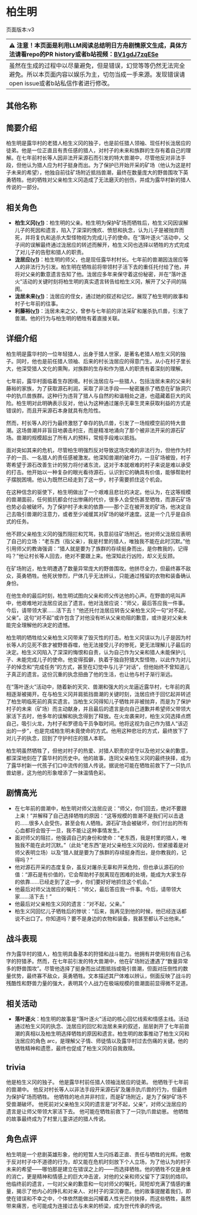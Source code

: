 # 柏生明
页面版本:v3
 

| :warning: 注意！本页面是利用LLM阅读总结明日方舟剧情原文生成，具体方法请看repo的PR history或者b站视频：[BV1gdJ7zqESe](https://www.bilibili.com/video/BV1gdJ7zqESe/)         |
|:----------------------------|
| 虽然在生成的过程中以尽量避免，但是错误，幻觉等等仍然无法完全避免。所以本页面内容以娱乐为主，切勿当成一手来源。发现错误请open issue或者b站私信作者进行修改。|



## 其他名称

## 简要介绍
柏生明是露华村的老猎人柏生义冈的独子，也是前任猎人领袖、现任村长泷居应的徒弟。他是一位正直且有责任感的猎人，对村子的未来和族群的生存有着自己的理解。在七年前村长等人因非法开采源石而引发的特大兽潮中，尽管他反对非法手段，但他认为猎人应为村子挺身而出。为了保护已开始开采的矿场（他认为这是村子未来的希望），他独自前往矿场附近抵挡兽潮，最终在数量庞大的野兽围攻下英勇牺牲。他的牺牲对父亲柏生义冈造成了无法磨灭的创伤，并成为露华村新的猎人传说的一部分。
## 相关角色
-   **柏生义冈([v1](../chars/extended_char_bai_sheng_yi_gang.md))**：柏生明的父亲。柏生明为保护矿场而牺牲后，柏生义冈因误解儿子的死因和遗言，陷入了深深的愧疚、愤怒和执念，认为儿子是被抛弃而死，并将复仇和追杀大型怪物视为完成儿子的使命。在“落叶逐火”活动中，父子间的误解最终通过泷居应的转述而解开，柏生义冈也选择以牺牲的方式完成了对儿子的告慰和猎人的职责。
-   **泷居应([v1](../chars/extended_char_long_ju_ying.md))**：柏生明的师父，也是现任露华村村长。七年前的兽潮因泷居应等人的非法行为引发。柏生明在牺牲前将带领村子活下去的重任托付给了他，并将对父亲的歉意遗言告知了他。泷居应多年来保守着这份秘密，并在“落叶逐火”活动的关键时刻将柏生明的真实遗言转告给柏生义冈，解开了父子间的隔阂。
-   **泷居未来([v1](../chars/extended_char_long_ju_wei_lai.md))**：泷居应的侄女，通过她的叙述和记忆，展现了柏生明的故事和村子七年前的往事。
-   **利藤裕([v1](../chars/extended_char_li_teng_yu.md))**：泷居未来之父，曾参与七年前的非法采矿和屠杀犰爪兽，引发了兽潮。他的行为与柏生明的牺牲有着直接关联。
## 详细介绍
柏生明是露华村的一位年轻猎人，出身于猎人世家，是著名老猎人柏生义冈的独子。同时，他也是前任猎人领袖、后来的村长泷居应的得意门生。从小在村子里长大，他深受猎人文化的熏陶，对族群的生存和作为猎人的职责有着深刻的理解。

七年前，露华村面临着生存困境。村长泷居应与一些猎人，包括泷居未来的父亲利藤裕的家族，为了获取源石利润，采取了非法手段——秘密屠杀了栖息在矿脉洞穴中的犰爪兽族群。这种行为违背了猎人与自然的和谐相处之道，也蕴藏着巨大的风险。柏生明对此明确表示反对，他认为这种通过屠杀无辜生灵来获取利益的方式是错误的，而且开采源石本身就具有危险性。

然而，村长等人的行为最终激怒了幸存的犰爪兽，引发了一场规模空前的特大兽潮。这场兽潮并非盲目地袭击村庄，而是精准地涌向了那个被非法开采的源石矿场。兽潮的规模超出了所有人的预料，常规手段难以抵挡。

面对突如其来的危机，尽管柏生明强烈反对导致这场灾难的非法行为，但他作为村子的一员、一名猎人的责任感被激发。他深知兽潮的破坏力，一旦矿场被毁，村子寄希望于源石改善生计的努力将付诸东流，这对于本就艰难的村子来说是难以承受的打击。他开始以一种复杂的眼光看待源石，认识到它的确具有价值，能够帮助村子摆脱困境。他认为既然已经走到了这一步，村子需要抓住这个机会。

在这种信念的驱使下，柏生明做出了一个艰难且悲壮的决定。他认为，在这等规模的兽潮面前，任何抵抗都会付出惨痛的代价，很多人会受伤甚至牺牲，而源石矿场也势必会被破坏。为了保护村子未来的依靠——那个正在被开发的矿场，他决定自己去吸引兽潮的注意力，或者至少减缓其对矿场的破坏速度。这是一个几乎是自杀式的任务。

他不顾父亲柏生义冈的强烈阻拦和咒骂，执意前往矿场附近。他对师父泷居应表明了自己的立场：“老东西（指父亲），我是村里的猎人，唯独我不能在此时沉默。”他引用师父的教诲强调：“猎人就是要为了族群的存续挺身而出，是你教我的，记得吗？”他让村长等人回去，绝对不要跟上来。他深知此行凶险，却义无反顾。

在矿场附近，柏生明遭遇了数量异常庞大的野兽围攻。他拼尽全力，但最终寡不敌众，英勇牺牲。他死状惨烈，尸体几乎无法辨认，只能通过残留的衣物和装备确认身份。

在他生命的最后时刻，柏生明试图向父亲和师父传达他的心声。在野兽的吼叫声中，他艰难地对泷居应说出了遗言。他对泷居应说：“师父，最后答应我一件事。今后，请带领大家......活下去！”他还托付泷居应转告父亲柏生义冈一句“对不起，父亲”。这句“对不起”或许包含了对他没有听从父亲劝阻的歉意，或许是对父亲未能完全理解他的决定的遗憾。

柏生明的牺牲给父亲柏生义冈带来了毁灭性的打击。柏生义冈误以为儿子是因为村长等人的见死不救才被野兽吞噬，他无法接受儿子的惨死，更无法理解儿子最后的决定。柏生义冈陷入了深深的悔恨和自责，认为自己作为父亲和猎人未能保护儿子、未能完成儿子的使命。他变得孤僻，执着于独自狩猎大型怪物，以此作为对儿子的悼念和“完成任务”的方式，甚至在幻觉中与儿子“对话”，但他始终不曾知道儿子真正的遗言。这份沉重的执念扭曲了他的生活，也让他与村子渐行渐远。

在“落叶逐火”活动中，随着新的天灾、兽潮和强大的火龙逼近露华村，七年前的真相逐渐被揭开。在与柏生义冈并肩抵挡兽潮的关键时刻，泷居应终于回忆起并转述了柏生明临死前的真实遗言。当柏生义冈得知儿子牺牲并非被抛弃，而是为了保护村子的未来（矿场）而主动献身，并且最后的遗言是向自己道歉并希望师父带领大家活下去时，他多年的误解和执念得到了释放。在火龙袭来时，柏生义冈选择点燃自己，吸引火龙，为村子和罗德岛干员争取时间。他将这视为自己作为猎人“该迈出的一步”，也是完成柏生明未竟使命的方式。他用这种悲壮的方式，最终放下了对儿子的执念，回到了守护村庄的猎人本职。

柏生明虽然牺牲了，但他对村子的热爱、对猎人职责的坚守以及他对父亲的歉意，都深深地刻在了露华村的历史中。他的故事，连同父亲柏生义冈的最终抉择，成为了露华村新一代孩子们口中流传的猎人传说。据说他可能在牺牲前救下了一只犰爪兽幼崽，这为他的形象增添了一抹温情色彩。
## 剧情高光
*   在七年前的兽潮中，柏生明对师父泷居应说：“师父，你们回去，绝对不要跟上来！”并解释了自己选择牺牲的原因：“这等规模的兽潮不是我们可以击退的......很多人会受伤，甚至会有人牺牲。源石矿场会被破坏，你们付出的所有心血都将会毁于一旦，我不能让这种事情发生。”
*   面对师父的阻拦，他强调自己的身份和使命：“老东西，我是村里的猎人，唯独我不能在此时沉默。”（此处“老东西”是对父亲柏生义冈说的，但紧接着是对师父表明立场）以及“猎人就是要为了族群的存续挺身而出，是你教我的，记得吗？”
*   他对源石开采的态度复杂，虽反对屠杀无辜和开采危险，但也承认源石的价值：“源石是有价值的，它会帮助村子脱离现在困难的处境，能成为大家生存的依靠......已经走到了这一步，你们要好好地抓住这个机会。”
*   他最后对师父泷居应的嘱托：“师父，最后答应我一件事。今后，请带领大家......活下去！”
*   他最后对父亲柏生义冈的遗言：“对不起，父亲。”
*   柏生义冈回忆儿子牺牲后的惨状：“后来，我再见到他的时候，他已经连话都说不出口了。你知道吗？要不是身边的衣物和装备，我甚至都认不出他来。”
## 战斗表现
作为露华村的猎人，柏生明具备基本的狩猎和战斗能力。他拥有并使用刻有自己名字的狩猎矛。然而，在七年前引发的特大兽潮中，他在矿场附近遭遇了“数量异常多的野兽围攻”。尽管他选择了挺身而出试图抵挡或吸引兽潮，但面对压倒性的数量优势，最终寡不敌众，英勇牺牲。文本描述其尸体难以辨认，侧面反映了战斗的残酷性和野兽力量的强大，表明其个人战力在极端规模的兽潮面前显得微不足道。
## 相关活动
-   **落叶逐火**：柏生明的故事是“落叶逐火”活动的核心回忆线索和情感主线。活动通过柏生义冈的执念、泷居应的回忆和泷居未来的叙述，层层剥开了七年前兽潮的真相以及柏生明选择牺牲的原因和遗言。柏生明的故事推动了柏生义冈和泷居应的角色 arc，是理解父子情、师徒情以及露华村过去伤痛的关键。他的牺牲精神和遗愿，最终也促成了柏生义冈的自我救赎。
## trivia
他是柏生义冈的独子。
他是露华村前任猎人领袖泷居应的徒弟。
他牺牲于七年前的兽潮中。
他反对村长等人以非法手段开采源石矿及屠杀犰爪兽的行为，但最终为保护矿场而牺牲。
他牺牲的地点并非村庄，而是矿场附近，是为了保护矿场不受兽潮破坏。
他死前对父亲柏生义冈的遗言是“对不起，父亲”，对师父泷居应的遗言是让师父带领大家活下去。
他可能在牺牲前救下了一只犰爪兽幼崽。
他牺牲的故事最终成为了村里儿童讲述的猎人传说。
## 角色点评
柏生明是一个悲剧英雄形象，他的短暂人生闪烁着正直、责任与牺牲的光辉。他敢于反对村子中不道德的行为，却又能在危机时刻放下个人立场，为了他认为的村子未来的希望——哪怕那是建立在错误之上的——而选择牺牲。他的牺牲不仅是身体的消亡，更是精神和情感上的巨大冲击波，对他的父亲和师父留下了深刻的烙印。他临终前的遗言，一句对父亲的歉意和一句对师父的嘱托，简短却充满了情感的重量，揭示了他内心的挣扎和对亲人、对村子的深沉眷恋。他的故事提醒着我们，即使在错误和不幸之中，个体依然能做出闪耀着人性光芒的抉择，而这些牺牲，虽然带来痛苦，也可能成为连接过去与未来的桥梁，成为世代传承的传说。